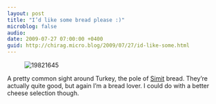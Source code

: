 ```yaml
---
layout: post
title: "I’d like some bread please :)"
microblog: false
audio: 
date: 2009-07-27 07:00:00 +0400
guid: http://chirag.micro.blog/2009/07/27/id-like-some.html
---
```

<figure><img alt="19821645" src="https://cdtestweb.files.wordpress.com/2009/07/4833c-0exy3e_lrbom7mrzc.jpg"></figure><p>A pretty common sight around Turkey, the pole of <a href="http://en.wikipedia.org/wiki/Simit" target="_blank">Simit</a> bread. They’re actually quite good, but again I’m a bread lover. I could do with a better cheese selection though.</p>
